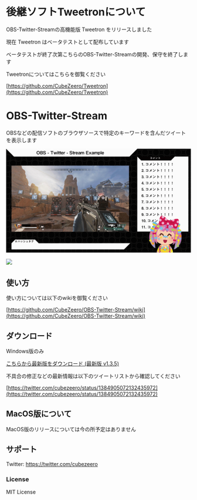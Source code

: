 # 後継ソフトTweetronについて

OBS-Twitter-Streamの高機能版 Tweetron をリリースしました

現在 Tweetron はベータテストとして配布しています

ベータテストが終了次第こちらのOBS-Twitter-Streamの開発、保守を終了します

Tweetronについてはこちらを御覧ください

[https://github.com/CubeZeero/Tweetron](https://github.com/CubeZeero/Tweetron)

# OBS-Twitter-Stream

OBSなどの配信ソフトのブラウザソースで特定のキーワードを含んだツイートを表示します

![](https://github.com/CubeZeero/OBS-Twitter-Stream/blob/main/image/example_screen.gif?raw=true)

[![](https://img.shields.io/github/downloads/CubeZeero/OBS-Twitter-Stream/v1.3.5/total?style=flat-square)](https://github.com/CubeZeero/OBS-Twitter-Stream/releases/tag/v1.3.5)

## 使い方

使い方については以下のwikiを御覧ください

[https://github.com/CubeZeero/OBS-Twitter-Stream/wiki](https://github.com/CubeZeero/OBS-Twitter-Stream/wiki)

## ダウンロード

Windows版のみ

[こちらから最新版をダウンロード (最新版 v1.3.5)](https://github.com/CubeZeero/OBS-Twitter-Stream/releases/download/v1.3.5/obs-twitter-stream_v1.3.5.zip)

不具合の修正などの最新情報は以下のツイートリストから確認してください

[https://twitter.com/cubezeero/status/1384905072132435972](https://twitter.com/cubezeero/status/1384905072132435972)

## MacOS版について

MacOS版のリリースについては今の所予定はありません

## サポート

Twitter: https://twitter.com/cubezeero

### License
MIT License
